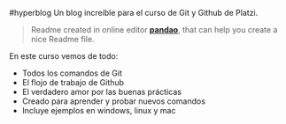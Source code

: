 #hyperblog
Un blog increíble para el curso de Git y Github de Platzi.
> Readme created in online editor [**pandao**](https://pandao.github.io/editor.md/en.html "pandao"), that can help you create a nice Readme file.

En este curso vemos de todo:
- Todos los comandos de Git
- El flojo de trabajo de Github
- El verdadero amor por las buenas prácticas
- Creado para aprender y probar nuevos comandos 
- Incluye ejemplos en windows, linux y mac